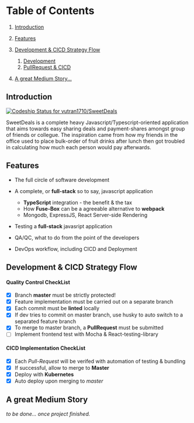 # Table of Contents

1.  [Introduction](#org87b6eea)

2.  [Features](#orgbbaa98d)

3.  [Development & CICD Strategy Flow](#orga6b5a0b)
    1.  [Development](#orgd25a736)
    2.  [PullRequest & CICD](#orgab6f208)

4.  [A great Medium Story...](#medium-story)


<a id="org87b6eea"></a>

## Introduction
[![Codeship Status for vutran1710/SweetDeals](https://app.codeship.com/projects/a46692e0-7183-0137-2e01-625d4d4a40bb/status?branch=master)](https://app.codeship.com/projects/348423)

SweetDeals is a complete heavy Javascript/Typescript-oriented application that aims towards easy sharing deals and payment-shares amongst group of friends or collegue. The inspiration came from how my friends in the office used to place bulk-order of fruit drinks after lunch then got troubled in calculating how much each person would pay afterwards.

<a id="orgbbaa98d"></a>

## Features

-   The full circle of software development

-   A complete, or **full-stack** so to say, javascript application
    -   **TypeScript** integration - the benefit & the tax
    -   How **Fuse-Box** can be a agreeable alternative to **webpack**
    -   Mongodb, ExpressJS, React Server-side Rendering

-   Testing a **full-stack** javasript application

-   QA/QC, what to do from the point of the developers

-   DevOps workflow, including CICD and Deployment

<a id="orga6b5a0b"></a>

## Development & CICD Strategy Flow

<a id="orgd25a736"></a>

#### Quality Control CheckList
  - [x] Branch **master** must be strictly protected!
  - [x] Feature implementation must be carried out on a separate branch
  - [x] Each commit must be **linted** locally
  - [x] If dev tries to commit on master branch, use husky to auto switch to a separated feature branch
  - [x] To merge to master branch, a **PullRequest** must be submitted
  - [ ] Implement frontend test with Mocha & React-testing-library

<a id="orgab6f208"></a>

#### CICD Implementation CheckList
  - [x] Each *Pull-Request* will be verifed with automation of testing & bundling
  - [x] If successful, allow to merge to **Master**
  - [x] Deploy with **Kubernetes**
  - [x] Auto deploy upon merging to *master*

<a id="#medium-story"></a>

## A great Medium Story
*to be done... once project finished.*

